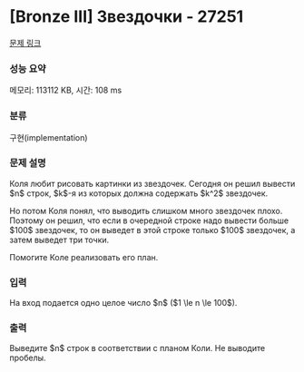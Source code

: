 # [Bronze III] Звездочки - 27251 

[문제 링크](https://www.acmicpc.net/problem/27251) 

### 성능 요약

메모리: 113112 KB, 시간: 108 ms

### 분류

구현(implementation)

### 문제 설명

<p>Коля любит рисовать картинки из звездочек. Сегодня он решил вывести $n$ строк, $k$-я из которых должна содержать $k^2$ звездочек. </p>

<p>Но потом Коля понял, что выводить слишком много звездочек плохо. Поэтому он решил, что если в очередной строке надо вывести больше $100$ звездочек, то он выведет в этой строке только $100$ звездочек, а затем выведет три точки.</p>

<p>Помогите Коле реализовать его план.</p>

### 입력 

 <p>На вход подается одно целое число $n$ ($1 \le n \le 100$).</p>

### 출력 

 <p>Выведите $n$ строк в соответствии с планом Коли. Не выводите пробелы.</p>

